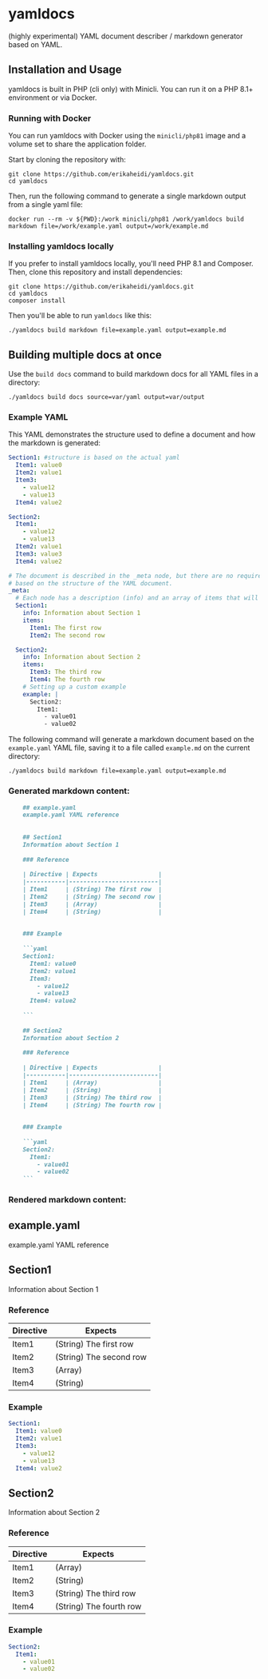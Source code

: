 # yamldocs

(highly experimental) YAML document describer / markdown generator based on YAML.

## Installation and Usage

yamldocs is built in PHP (cli only) with Minicli. You can run it on a PHP 8.1+ environment or via Docker.

### Running with Docker
You can run yamldocs with Docker using the `minicli/php81` image and a volume set to share the application folder.

Start by cloning the repository with:

```shell
git clone https://github.com/erikaheidi/yamldocs.git
cd yamldocs
```

Then, run the following command to generate a single markdown output from a single yaml file:

```shell
docker run --rm -v ${PWD}:/work minicli/php81 /work/yamldocs build markdown file=/work/example.yaml output=/work/example.md
```
### Installing yamldocs locally
If you prefer to install yamldocs locally, you'll need PHP 8.1 and Composer. Then, clone this repository and install dependencies:

```shell
git clone https://github.com/erikaheidi/yamldocs.git
cd yamldocs
composer install
```

Then you'll be able to run `yamldocs` like this:

```shell
./yamldocs build markdown file=example.yaml output=example.md
```

## Building multiple docs at once

Use the `build docs` command to build markdown docs for all YAML files in a directory:

```shell
./yamldocs build docs source=var/yaml output=var/output
```
### Example YAML

This YAML demonstrates the structure used to define a document and how the markdown is generated:

```yaml
Section1: #structure is based on the actual yaml
  Item1: value0
  Item2: value1
  Item3:
    - value12
    - value13
  Item4: value2

Section2:
  Item1:
    - value12
    - value13
  Item2: value1
  Item3: value3
  Item4: value2

# The document is described in the _meta node, but there are no required fields. Markdown will be generated anyways,
# based on the structure of the YAML document.
_meta:
  # Each node has a description (info) and an array of items that will be presented as a table.
  Section1:
    info: Information about Section 1
    items:
      Item1: The first row
      Item2: The second row

  Section2:
    info: Information about Section 2
    items:
      Item3: The third row
      Item4: The fourth row
    # Setting up a custom example
    example: |
      Section2:
        Item1:
          - value01
          - value02
```

The following command will generate a markdown document based on the `example.yaml` YAML file, saving it to a file called `example.md` on the current directory:

```shell
./yamldocs build markdown file=example.yaml output=example.md
```

### Generated markdown content:

```markdown
    ## example.yaml
    example.yaml YAML reference
    
    
    ## Section1
    Information about Section 1
    
    ### Reference
    
    | Directive | Expects                 |
    |-----------|-------------------------|
    | Item1     | (String) The first row  |
    | Item2     | (String) The second row |
    | Item3     | (Array)                 |
    | Item4     | (String)                |
    
    
    ### Example
    
    ```yaml
    Section1:
      Item1: value0
      Item2: value1
      Item3:
        - value12
        - value13
      Item4: value2
    
    ```
    
    ## Section2
    Information about Section 2
    
    ### Reference
    
    | Directive | Expects                 |
    |-----------|-------------------------|
    | Item1     | (Array)                 |
    | Item2     | (String)                |
    | Item3     | (String) The third row  |
    | Item4     | (String) The fourth row |
    
    
    ### Example
    
    ```yaml
    Section2:
      Item1:
        - value01
        - value02
    ```
```
 
### Rendered markdown content:

## example.yaml
example.yaml YAML reference


## Section1
Information about Section 1

### Reference

| Directive | Expects                 |
|-----------|-------------------------|
| Item1     | (String) The first row  |
| Item2     | (String) The second row |
| Item3     | (Array)                 |
| Item4     | (String)                |


### Example

```yaml
Section1:
  Item1: value0
  Item2: value1
  Item3:
    - value12
    - value13
  Item4: value2

```


## Section2
Information about Section 2

### Reference

| Directive | Expects                 |
|-----------|-------------------------|
| Item1     | (Array)                 |
| Item2     | (String)                |
| Item3     | (String) The third row  |
| Item4     | (String) The fourth row |


### Example

```yaml
Section2:
  Item1:
    - value01
    - value02
```

 